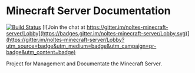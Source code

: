 # Minecraft Server Documentation

[![Build Status](https://travis-ci.org/nolte/minecraft-server.svg?branch=master)](https://travis-ci.org/nolte/minecraft-server) [![Join the chat at https://gitter.im/noltes-minecraft-server/Lobby](https://badges.gitter.im/noltes-minecraft-server/Lobby.svg)](https://gitter.im/noltes-minecraft-server/Lobby?utm_source=badge&utm_medium=badge&utm_campaign=pr-badge&utm_content=badge)



Project for Management and Documentate the Minecraft Server.
